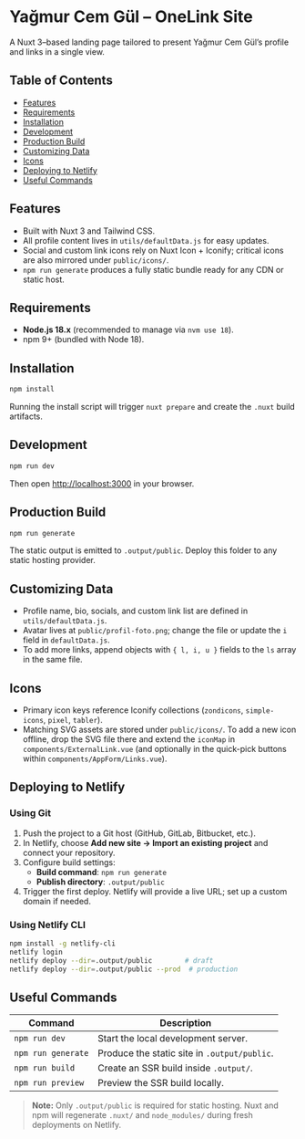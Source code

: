 # Yağmur Cem Gül – OneLink Site

A Nuxt 3–based landing page tailored to present Yağmur Cem Gül’s profile and links in a single view.

## Table of Contents
- [Features](#features)
- [Requirements](#requirements)
- [Installation](#installation)
- [Development](#development)
- [Production Build](#production-build)
- [Customizing Data](#customizing-data)
- [Icons](#icons)
- [Deploying to Netlify](#deploying-to-netlify)
- [Useful Commands](#useful-commands)

## Features
- Built with Nuxt 3 and Tailwind CSS.
- All profile content lives in `utils/defaultData.js` for easy updates.
- Social and custom link icons rely on Nuxt Icon + Iconify; critical icons are also mirrored under `public/icons/`.
- `npm run generate` produces a fully static bundle ready for any CDN or static host.

## Requirements
- **Node.js 18.x** (recommended to manage via `nvm use 18`).
- npm 9+ (bundled with Node 18).

## Installation
```bash
npm install
```
Running the install script will trigger `nuxt prepare` and create the `.nuxt` build artifacts.

## Development
```bash
npm run dev
```
Then open [http://localhost:3000](http://localhost:3000) in your browser.

## Production Build
```bash
npm run generate
```
The static output is emitted to `.output/public`. Deploy this folder to any static hosting provider.

## Customizing Data
- Profile name, bio, socials, and custom link list are defined in `utils/defaultData.js`.
- Avatar lives at `public/profil-foto.png`; change the file or update the `i` field in `defaultData.js`.
- To add more links, append objects with `{ l, i, u }` fields to the `ls` array in the same file.

## Icons
- Primary icon keys reference Iconify collections (`zondicons`, `simple-icons`, `pixel`, `tabler`).
- Matching SVG assets are stored under `public/icons/`. To add a new icon offline, drop the SVG file there and extend the `iconMap` in `components/ExternalLink.vue` (and optionally in the quick-pick buttons within `components/AppForm/Links.vue`).

## Deploying to Netlify
### Using Git
1. Push the project to a Git host (GitHub, GitLab, Bitbucket, etc.).
2. In Netlify, choose **Add new site → Import an existing project** and connect your repository.
3. Configure build settings:
   - **Build command**: `npm run generate`
   - **Publish directory**: `.output/public`
4. Trigger the first deploy. Netlify will provide a live URL; set up a custom domain if needed.

### Using Netlify CLI
```bash
npm install -g netlify-cli
netlify login
netlify deploy --dir=.output/public        # draft
netlify deploy --dir=.output/public --prod  # production
```

## Useful Commands
| Command | Description |
| --- | --- |
| `npm run dev` | Start the local development server. |
| `npm run generate` | Produce the static site in `.output/public`. |
| `npm run build` | Create an SSR build inside `.output/`. |
| `npm run preview` | Preview the SSR build locally. |

> **Note:** Only `.output/public` is required for static hosting. Nuxt and npm will regenerate `.nuxt/` and `node_modules/` during fresh deployments on Netlify.
